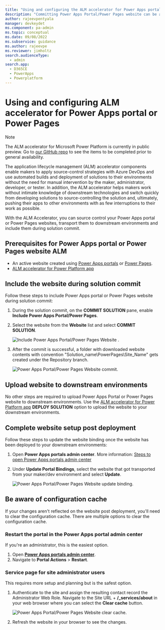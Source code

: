 ```yaml
---
title: "Using and configuring the ALM accelerator for Power Apps portal and Power Pages | MicrosoftDocs"
description: "Committing Power Apps Portal/Power Pages website can be achieved by including the website during solution commit. This document describes how to commit Power Apps Portal/Power Pages website and deploy to test environments."
author: rajeevpentyala
manager: devkeydet
ms.component: pa-admin
ms.topic: conceptual
ms.date: 09/08/2022
ms.subservice: guidance
ms.author: rajeevpe
ms.reviewer: jimholtz
search.audienceType: 
  - admin
search.app: 
  - D365CE
  - PowerApps
  - Powerplatform 
---
```


# Using and configuring ALM accelerator for Power Apps portal or Power Pages

> [!NOTE]
> The ALM accelerator for Microsoft Power Platform is currently in public preview. Go to [our GitHub repo](https://github.com/microsoft/coe-starter-kit/CenterofExcellenceALMAccelerator/PREVIEW.md) to see the items to be completed prior to general availability.

The application lifecycle management (ALM) accelerator components enable makers to apply source-control strategies with Azure DevOps and use automated builds and deployment of solutions to their environments without the need for manual intervention by the maker, administrator, developer, or tester. In addition, the ALM accelerator helps makers work without intimate knowledge of downstream technologies and switch quickly from developing solutions to source-controlling the solution and, ultimately, pushing their apps to other environments with as few interruptions to their work as possible.

With the ALM Accelerator, you can source control your Power Apps portal or Power Pages websites, transport them to downstream environments and include them during solution commit.

## Prerequisites for Power Apps portal or Power Pages website ALM

- An active website created using [Power Apps portals](/power-apps/maker/portals/overview) or [Power Pages](/power-pages/introduction).
- [ALM accelerator for Power Platform app](almacceleratorpowerplatform-components.md)

## Include the website during solution commit

Follow these steps to include Power Apps portal or Power Pages website during solution commit:

1. During the solution commit, on the **COMMIT SOLUTION** pane, enable **Include Power Apps Portal/Power Pages**.
1. Select the website from the **Website** list and select **COMMIT SOLUTION**.

   ![Include Power Apps Portal/Power Pages Website .](media/setup-almacceleratorpowerplatform/IncludingPortalWebsite-solution-commit.png)

1. After the commit is successful, a folder with downloaded website contents with convention "Solution_name\PowerPages\Site_Name" gets created under the Repository branch.

   ![Power Apps Portal/Power Pages Website commit.](media/setup-almacceleratorpowerplatform/Portal-Committed-Website.png)

## Upload website to downstream environments

No other steps are required to upload Power Apps Portal or Power Pages website to downstream environments. Use the [ALM accelerator for Power Platform app](almacceleratorpowerplatform-components.md) **DEPLOY SOLUTION** option to upload the website to your downstream environments.

## Complete website setup post deployment

Follow these steps to update the website binding once the website has been deployed to your downstream environments:

1. Open **Power Apps portals admin center**. More information: [Steps to open Power Apps portals admin center](/power-apps/maker/portals/overview)
1. Under **Update Portal Bindings**, select the website that got transported from your maker/dev environment and select **Update**.

   ![Power Apps Portal/Power Pages Website update binding.](media/setup-almacceleratorpowerplatform/Portal-Update-Bindings.png)

## Be aware of configuration cache

If your changes aren't reflected on the website post deployment, you'll need to clear the configuration cache. There are multiple options to clear the configuration cache.

### Restart the portal in the Power Apps portal admin center

If you're an administrator, this is the easiest option.

1. Open **[Power Apps portals admin center](/power-apps/maker/portals/overview)**.
1. Navigate to **Portal Actions** > **Restart**.

### Service page for site administrator users

This requires more setup and planning but is the safest option.

1. Authenticate to the site and assign the resulting contact record the Administrator Web Role. Navigate to the Site URL + **/_services/about** in your web browser where you can select the **Clear cache** button.

   ![Power Apps Portal/Power Pages Website clear cache.](media/setup-almacceleratorpowerplatform/Portal-Clear-Cache.png)

1. Refresh the website in your browser to see the changes.
